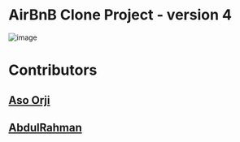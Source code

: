 # AirBnB Clone Project - version 4
![image](https://user-images.githubusercontent.com/42071241/225963494-50040a9f-debd-47dd-8d09-4c3eb7e8f04b.png)

# Contributors

## [Aso Orji](ndubuisiaso@gmail.com)
## [AbdulRahman](adinoyi360@gmail.com)

